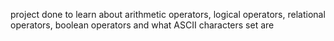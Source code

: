 project done to learn about arithmetic operators, logical operators, relational operators, boolean operators and what ASCII characters set are
